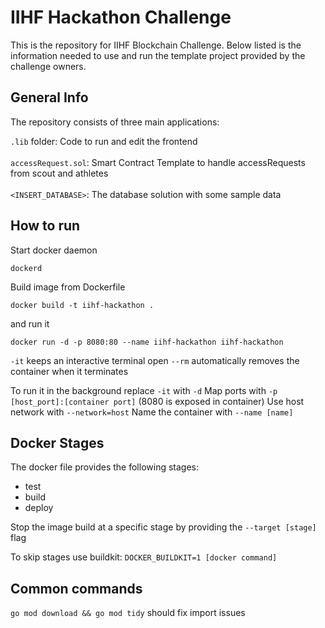 # IIHF Hackathon Challenge

This is the repository for IIHF Blockchain Challenge. Below listed is the information needed to use and run the template project provided by the challenge owners.

## General Info

The repository consists of three main applications:

`.lib` folder: Code to run and edit the frontend <br /><br />
`accessRequest.sol`: Smart Contract Template to handle accessRequests from scout and athletes <br /><br />
`<INSERT_DATABASE>`: The database solution with some sample data <br />

## How to run

Start docker daemon

```
dockerd
```

Build image from Dockerfile

```
docker build -t iihf-hackathon .
```

and run it

```
docker run -d -p 8080:80 --name iihf-hackathon iihf-hackathon
```

`-it` keeps an interactive terminal open
`--rm` automatically removes the container when it terminates

To run it in the background replace `-it` with `-d`
Map ports with `-p [host_port]:[container port]` (8080 is exposed in container)
Use host network with `--network=host`
Name the container with `--name [name]`

## Docker Stages

The docker file provides the following stages:

- test
- build
- deploy

Stop the image build at a specific stage by providing the
`--target [stage]` flag

To skip stages use buildkit:
`DOCKER_BUILDKIT=1 [docker command]`

## Common commands

`go mod download && go mod tidy` should fix import issues
